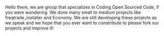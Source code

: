 Hello there, we are group that specializes in Coding Open Sourced Code, if you were wondering. We done many small to medium projects like freqtrade_installer and Economy. We are still developing these projects as we speak and we hope that you ever want to constribute to please fork our projects and improve it!
